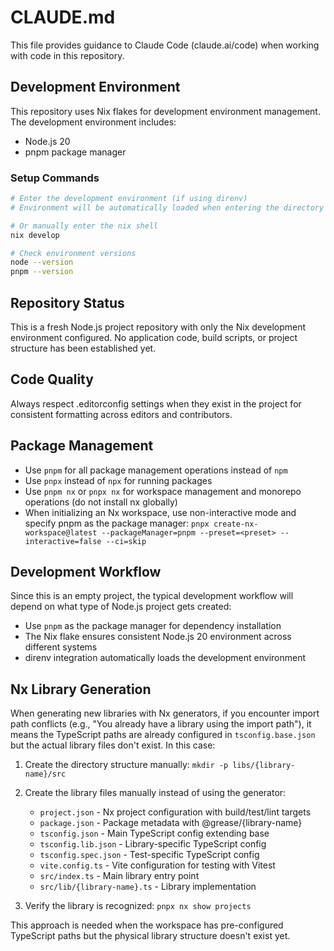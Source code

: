 # CLAUDE.md

This file provides guidance to Claude Code (claude.ai/code) when working with code in this repository.

## Development Environment

This repository uses Nix flakes for development environment management. The development environment includes:
- Node.js 20
- pnpm package manager

### Setup Commands

```bash
# Enter the development environment (if using direnv)
# Environment will be automatically loaded when entering the directory

# Or manually enter the nix shell
nix develop

# Check environment versions
node --version
pnpm --version
```

## Repository Status

This is a fresh Node.js project repository with only the Nix development environment configured. No application code, build scripts, or project structure has been established yet.

## Code Quality

Always respect .editorconfig settings when they exist in the project for consistent formatting across editors and contributors.

## Package Management

- Use `pnpm` for all package management operations instead of `npm`
- Use `pnpx` instead of `npx` for running packages
- Use `pnpm nx` or `pnpx nx` for workspace management and monorepo operations (do not install nx globally)
- When initializing an Nx workspace, use non-interactive mode and specify pnpm as the package manager: `pnpx create-nx-workspace@latest --packageManager=pnpm --preset=<preset> --interactive=false --ci=skip`

## Development Workflow

Since this is an empty project, the typical development workflow will depend on what type of Node.js project gets created:
- Use `pnpm` as the package manager for dependency installation
- The Nix flake ensures consistent Node.js 20 environment across different systems
- direnv integration automatically loads the development environment

## Nx Library Generation

When generating new libraries with Nx generators, if you encounter import path conflicts (e.g., "You already have a library using the import path"), it means the TypeScript paths are already configured in `tsconfig.base.json` but the actual library files don't exist. In this case:

1. Create the directory structure manually: `mkdir -p libs/{library-name}/src`
2. Create the library files manually instead of using the generator:
   - `project.json` - Nx project configuration with build/test/lint targets
   - `package.json` - Package metadata with @grease/{library-name}
   - `tsconfig.json` - Main TypeScript config extending base
   - `tsconfig.lib.json` - Library-specific TypeScript config  
   - `tsconfig.spec.json` - Test-specific TypeScript config
   - `vite.config.ts` - Vite configuration for testing with Vitest
   - `src/index.ts` - Main library entry point
   - `src/lib/{library-name}.ts` - Library implementation

3. Verify the library is recognized: `pnpx nx show projects`

This approach is needed when the workspace has pre-configured TypeScript paths but the physical library structure doesn't exist yet.